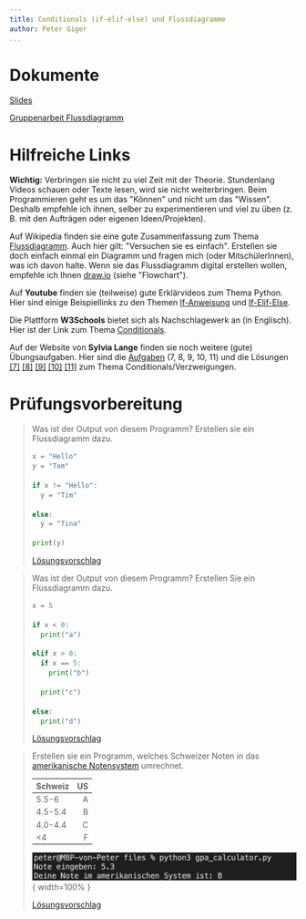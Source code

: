 ```yaml
---
title: Conditionals (if-elif-else) und Flussdiagramme
author: Peter Giger
...
```


# Dokumente

[Slides](slides.html)

[Gruppenarbeit Flussdiagramm](slides-gruppenarbeit-flussdiagramm.html)


# Hilfreiche Links

**Wichtig:** Verbringen sie nicht zu viel Zeit mit der Theorie. Stundenlang Videos schauen oder Texte lesen, wird sie nicht weiterbringen. Beim Programmieren geht es um das "Können" und nicht um das "Wissen". Deshalb empfehle ich ihnen, selber zu experimentieren und viel zu üben (z. B. mit den Aufträgen oder eigenen Ideen/Projekten).

Auf Wikipedia finden sie eine gute Zusammenfassung zum Thema [Flussdiagramm](https://de.wikipedia.org/wiki/Programmablaufplan). Auch hier gilt: "Versuchen sie es einfach". Erstellen sie doch einfach einmal ein Diagramm und fragen mich (oder MitschülerInnen), was ich davon halte. Wenn sie das Flussdiagramm digital erstellen wollen, empfehle ich Ihnen [draw.io](https://app.diagrams.net) (siehe "Flowchart").

Auf **Youtube** finden sie (teilweise) gute Erklärvideos zum Thema Python. Hier sind einige Beispiellinks zu den Themen [If-Anweisung](https://www.youtube.com/watch?v=b6KzYbM-Hvg) und [If-Elif-Else](https://www.youtube.com/watch?v=f3YdEdYSNdk).

Die Plattform **W3Schools** bietet sich als Nachschlagewerk an (in Englisch). Hier ist der Link zum Thema [Conditionals](https://www.w3schools.com/python/python_conditions.asp).

Auf der Website von **Sylvia Lange** finden sie noch weitere (gute) Übungsaufgaben. Hier sind die [Aufgaben](https://sylvialange.de/python/Programmieraufgaben.pdf) (7, 8, 9, 10, 11) und die Lösungen
[[7]](https://sylvialange.de/python/python3/verzweigung/Quader.py)
[[8]](https://sylvialange.de/python/python3/verzweigung/Rabatt.py)
[[9]](https://sylvialange.de/python/python3/verzweigung/Rueckgeld.py)
[[10]](https://sylvialange.de/python/python3/verzweigung/pqFormel.py)
[[11]](https://sylvialange.de/python/python3/verzweigung/BMI.py)
zum Thema Conditionals/Verzweigungen.


# Prüfungsvorbereitung

> Was ist der Output von diesem Programm? Erstellen sie ein Flussdiagramm dazu.
> ```python
> x = "Hello"
> y = "Tom"
> 
> if x != "Hello":
>   y = "Tim"
> 
> else:
>   y = "Tina"
> 
> print(y)
> ```
> 
> [Lösungsvorschlag](files/prüfungsvorbereitung_1.drawio.png)

> Was ist der Output von diesem Programm? Erstellen Sie ein Flussdiagramm dazu.
> ```python
> x = 5
> 
> if x < 0:
>   print("a")
> 
> elif x > 0:
>   if x == 5:
>     print("b")
> 
>   print("c")
> 
> else:
>   print("d")
> ```
> 
> [Lösungsvorschlag](files/prüfungsvorbereitung_2.drawio.png)

> Erstellen sie ein Programm, welches Schweizer Noten in das [amerikanische Notensystem](https://gpacalculator.net/grade-conversion/switzerland/) umrechnet.
>
> |Schweiz|US|
> |:-------|--:|
> |5.5-6   | A |
> |4.5-5.4 | B |
> |4.0-4.4 | C |
> |<4      | F |
> 
> ![](images/gpa_calculator.png){ width=100% }
> 
> [Lösungsvorschlag](files/gpa_calculator.py)